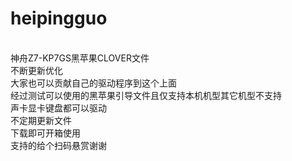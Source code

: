 # heipingguo
 </br>神舟Z7-KP7GS黑苹果CLOVER文件
</br>不断更新优化
</br>大家也可以贡献自己的驱动程序到这个上面
</br>经过测试可以使用的黑苹果引导文件且仅支持本机机型其它机型不支持
</br>声卡显卡键盘都可以驱动
</br>不定期更新文件
</br>下载即可开箱使用
</br>支持的给个扫码悬赏谢谢
